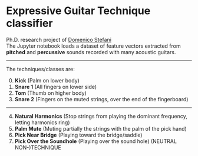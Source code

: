 # Expressive Guitar Technique classifier

Ph.D. research project of [Domenico Stefani](http://work.domenicostefani.com/)  
The Jupyter notebook loads a dataset of feature vectors extracted from **pitched** and **percussive** sounds recorded with many acoustic guitars.
___
The techniques/classes are:  

0.    **Kick**      (Palm on lower body)
1.    **Snare 1**   (All fingers on lower side)
2.    **Tom**       (Thumb on higher body)
3.    **Snare 2**   (Fingers on the muted strings, over the end
of the fingerboard)
___
4.    **Natural Harmonics** (Stop strings from playing the dominant frequency, letting harmonics ring)
5.    **Palm Mute** (Muting partially the strings with the palm
of the pick hand)
6.    **Pick Near Bridge** (Playing toward the bridge/saddle)
7.    **Pick Over the Soundhole** (Playing over the sound hole) (NEUTRAL NON-)TECHNIQUE 
